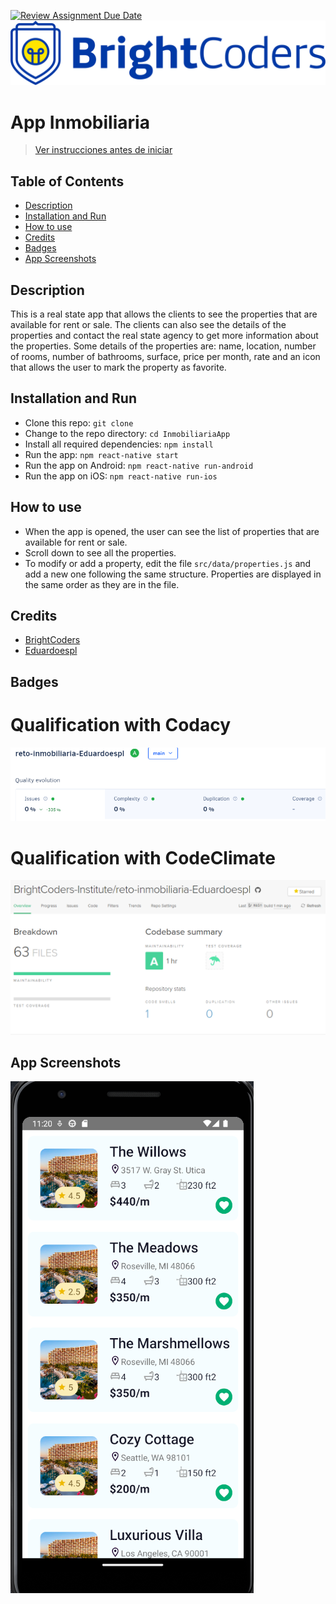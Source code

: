 [![Review Assignment Due Date](https://classroom.github.com/assets/deadline-readme-button-24ddc0f5d75046c5622901739e7c5dd533143b0c8e959d652212380cedb1ea36.svg)](https://classroom.github.com/a/EKaCILZ0)
![BrightCoders Logo](img/logo.png)

# App Inmobiliaria

> [Ver instrucciones antes de iniciar](./instructions.md)

## Table of Contents
- [Description](#description)
- [Installation and Run](#installation-and-run)
- [How to use](#how-to-use)
- [Credits](#credits)
- [Badges](#badges)
- [App Screenshots](#app-screenshots)

## Description
This is a real state app that allows the clients to see the properties that are available for rent or sale. The clients can also see the details of the properties and contact the real state agency to get more information about the properties. Some details of the properties are: name, location, number of rooms, number of bathrooms, surface, price per month, rate and an icon that allows the user to mark the property as favorite.

## Installation and Run
- Clone this repo: `git clone`
- Change to the repo directory: `cd InmobiliariaApp`
- Install all required dependencies: `npm install`
- Run the app: `npm react-native start`
- Run the app on Android: `npm react-native run-android`
- Run the app on iOS: `npm react-native run-ios`

## How to use
- When the app is opened, the user can see the list of properties that are available for rent or sale.
- Scroll down to see all the properties.
- To modify or add a property, edit the file `src/data/properties.js` and add a new one following the same structure. Properties are displayed in the same order as they are in the file.

## Credits
- [BrightCoders](http://www.brightcoders.com/)
- [Eduardoespl](eduardoesp3317@gmail.com)

## Badges
# Qualification with Codacy
![Codacy Badge](img/codacy.png)

# Qualification with CodeClimate
![CodeClimate Badge](img/codeclimate.png)

## App Screenshots
![App Screenshot 1](img/app_screenshot.png)

